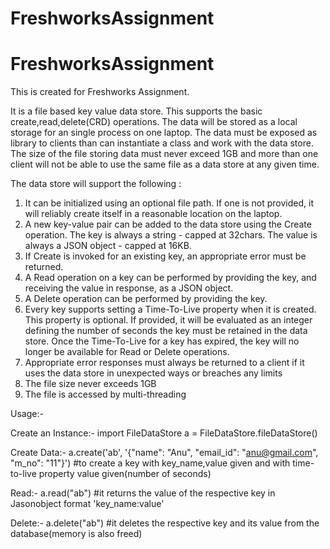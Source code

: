 # FreshworksAssignment
# FreshworksAssignment
This is created for Freshworks Assignment.

It is a file based key value data store. This supports the basic  create,read,delete(CRD) operations. The data will be stored as a local storage for an single process on one laptop. The data must be exposed as library to clients than can instantiate a class and work with the data store. The size of the file storing data must never exceed 1GB and more than one client will not be able to use the same file as a data store at any given time.

The data store will support the following :

1. It can be initialized using an optional file path. If one is not provided, it will reliably create itself in a reasonable location on the laptop.
2. A new key-value pair can be added to the data store using the Create operation. The key is always a string - capped at 32chars. The value is always a JSON object - capped at 16KB.
3. If Create is invoked for an existing key, an appropriate error must be returned.
4. A Read operation on a key can be performed by providing the key, and receiving the value in response, as a JSON object.
5. A Delete operation can be performed by providing the key.
6. Every key supports setting a Time-To-Live property when it is created. This property is optional. If provided, it will be evaluated as an integer defining the number of seconds the key must be retained in the data store. Once the Time-To-Live for a key has expired, the key will no longer be available for Read or Delete operations.
7. Appropriate error responses must always be returned to a client if it uses the data store in unexpected ways or breaches any limits
8. The file size never exceeds 1GB
9. The file is accessed by multi-threading

Usage:-

Create an Instance:-
import FileDataStore
a = FileDataStore.fileDataStore()

Create Data:-
a.create('ab', '{"name": "Anu", "email_id": "anu@gmail.com", "m_no": "11"}')     #to create a key with key_name,value given and with time-to-live property value given(number of seconds)

Read:-
a.read("ab") #it returns the value of the respective key in Jasonobject format 'key_name:value'

Delete:-
a.delete("ab")   #it deletes the respective key and its value from the database(memory is also freed)
